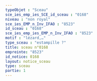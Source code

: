 ```yaml
---
typeObjet : "Sceau"
sce_ies_emp_ies_SCE_id_sceau : "0168"
niveau : "non royal"
sce_ies_EMP_n_Inv_IFAO : "8523"
id_sceau : "0168"
sce_ies_emp_ies_EMP_n_Inv_IFAO : "8523"
motif : "lézard,…"
type_sceau : "estampille ?"
title: sceau n°0168
empreinte: "8523"
id_notice: 0168
layout: notice_sceau
type: sceau
partie: 1
---
```

